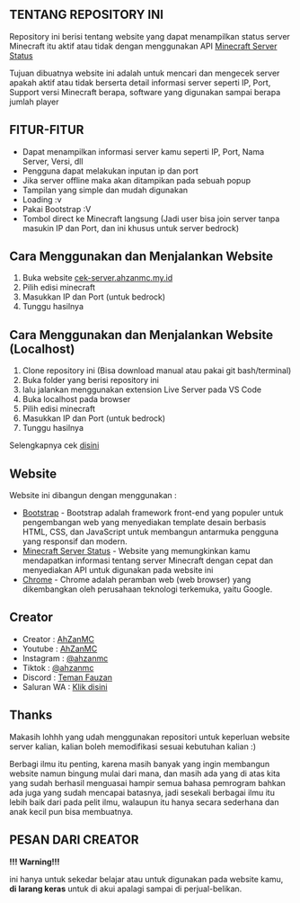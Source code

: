 ## TENTANG REPOSITORY INI

Repository ini berisi tentang website yang dapat menampilkan status server Minecraft itu aktif atau tidak dengan menggunakan API [Minecraft Server Status](https://mcsrvstat.us/)

Tujuan dibuatnya website ini adalah untuk mencari dan mengecek server apakah aktif atau tidak berserta detail informasi server seperti IP, Port, Support versi Minecraft berapa, software yang digunakan sampai berapa jumlah player

## FITUR-FITUR
- Dapat menampilkan informasi server kamu seperti IP, Port, Nama Server, Versi, dll
- Pengguna dapat melakukan inputan ip dan port
- Jika server offline maka akan ditampikan pada sebuah popup
- Tampilan yang simple dan mudah digunakan
- Loading :v
- Pakai Bootstrap :V
- Tombol direct ke Minecraft langsung (Jadi user bisa join server tanpa masukin IP dan Port, dan ini khusus untuk server bedrock)


## Cara Menggunakan dan Menjalankan Website

1. Buka website [cek-server.ahzanmc.my.id](https://cek-server.ahzanmc.my.id/)
1. Pilih edisi minecraft
2. Masukkan IP dan Port (untuk bedrock)
3. Tunggu hasilnya

## Cara Menggunakan dan Menjalankan Website (Localhost)

1. Clone repository ini (Bisa download manual atau pakai git bash/terminal)
2. Buka folder yang berisi repository ini
3. lalu jalankan menggunakan extension Live Server pada VS Code
4. Buka localhost pada browser
5. Pilih edisi minecraft
6. Masukkan IP dan Port (untuk bedrock)
7. Tunggu hasilnya

Selengkapnya cek [disini](https://api.mcsrvstat.us/)

## Website
Website ini dibangun dengan menggunakan :
- [Bootstrap](https://getbootstrap.com/) - Bootstrap adalah framework front-end yang populer untuk pengembangan web yang menyediakan template desain berbasis HTML, CSS, dan JavaScript untuk membangun antarmuka pengguna yang responsif dan modern.
- [Minecraft Server Status](https://mcsrvstat.us/) - Website yang memungkinkan kamu mendapatkan informasi tentang server Minecraft dengan cepat dan menyediakan API untuk digunakan pada website ini
- [Chrome](https://www.google.com/intl/id/chrome/) - Chrome adalah peramban web (web browser) yang dikembangkan oleh perusahaan teknologi terkemuka, yaitu Google.

## Creator
- Creator : [AhZanMC](https://bio-link.ahzanmc.my.id/)
- Youtube : [AhZanMC](https://youtube.com/c/AhZanMC)
- Instagram : [@ahzanmc](https://www.instagram.com/ahzanmc/)
- Tiktok : [@ahzanmc](http://tiktok.com/@ahzanmc)
- Discord : [Teman Fauzan](https://ahzanmc.my.id/discord)
- Saluran WA : [Klik disini](https://whatsapp.com/channel/0029VaWN5AR05MUmTwwxfj3K)

## Thanks
Makasih lohhh yang udah menggunakan repositori untuk keperluan website server kalian, kalian boleh memodifikasi sesuai kebutuhan kalian :)

Berbagi ilmu itu penting, karena masih banyak yang ingin membangun website namun bingung mulai dari mana, dan masih ada yang di atas kita yang sudah berhasil menguasai hampir semua bahasa pemrogram bahkan ada juga yang sudah mencapai batasnya, jadi sesekali berbagai ilmu itu lebih baik dari pada pelit ilmu, walaupun itu hanya secara sederhana dan anak kecil pun bisa membuatnya.

## PESAN DARI CREATOR

**!!! Warning!!!**

ini hanya untuk sekedar belajar atau untuk digunakan pada website kamu, **di larang keras** untuk di akui apalagi sampai di perjual-belikan.
